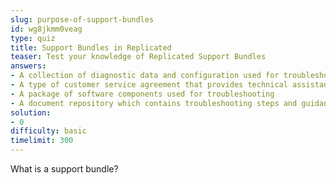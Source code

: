 ```yaml
---
slug: purpose-of-support-bundles
id: wg8jkmm0veag
type: quiz
title: Support Bundles in Replicated
teaser: Test your knowledge of Replicated Support Bundles
answers:
- A collection of diagnostic data and configuration used for troubleshooting
- A type of customer service agreement that provides technical assistance
- A package of software components used for troubleshooting
- A document repository which contains troubleshooting steps and guidance
solution:
- 0
difficulty: basic
timelimit: 300
---
```

What is a support bundle?
